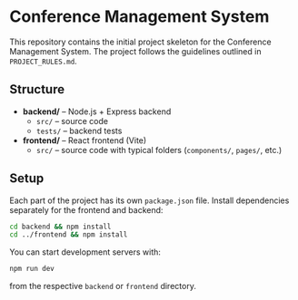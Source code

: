 # Conference Management System

This repository contains the initial project skeleton for the Conference Management System. The project follows the guidelines outlined in `PROJECT_RULES.md`.

## Structure

- **backend/** – Node.js + Express backend
  - `src/` – source code
  - `tests/` – backend tests
- **frontend/** – React frontend (Vite)
  - `src/` – source code with typical folders (`components/`, `pages/`, etc.)

## Setup

Each part of the project has its own `package.json` file. Install dependencies separately for the frontend and backend:

```bash
cd backend && npm install
cd ../frontend && npm install
```

You can start development servers with:

```bash
npm run dev
```

from the respective `backend` or `frontend` directory.

